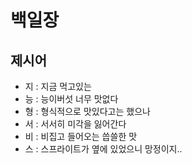 # 백일장

## 제시어
- 지 : 지금 먹고있는
- 능 : 능이버섯 너무 맛없다
- 형 : 형식적으로 맛있다고는 했으나
- 서 : 서서히 미각을 잃어간다
- 비 : 비집고 들어오는 씁쓸한 맛
- 스 : 스프라이트가 옆에 있었으니 망정이지..
